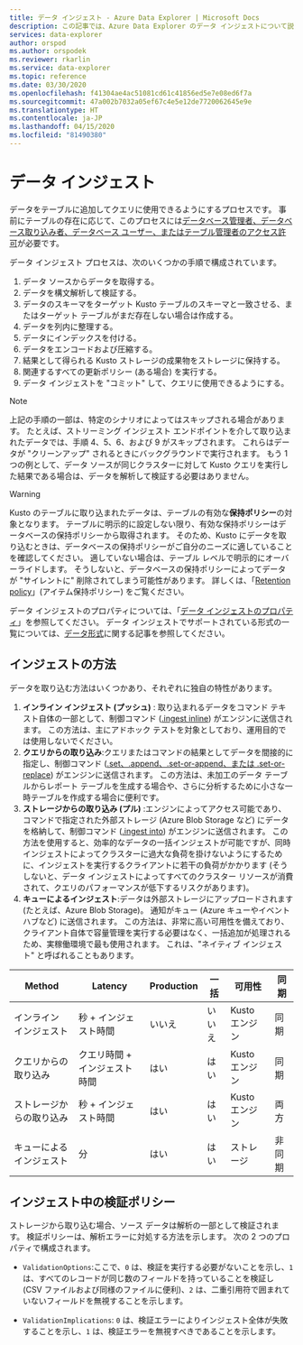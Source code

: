```yaml
---
title: データ インジェスト - Azure Data Explorer | Microsoft Docs
description: この記事では、Azure Data Explorer のデータ インジェストについて説明します。
services: data-explorer
author: orspod
ms.author: orspodek
ms.reviewer: rkarlin
ms.service: data-explorer
ms.topic: reference
ms.date: 03/30/2020
ms.openlocfilehash: f41304ae4ac51081cd61c41856ed5e7e08ed6f7a
ms.sourcegitcommit: 47a002b7032a05ef67c4e5e12de7720062645e9e
ms.translationtype: HT
ms.contentlocale: ja-JP
ms.lasthandoff: 04/15/2020
ms.locfileid: "81490380"
---
```

# <a name="data-ingestion"></a>データ インジェスト

データをテーブルに追加してクエリに使用できるようにするプロセスです。
事前にテーブルの存在に応じて、このプロセスには[データベース管理者、データベース取り込み者、データベース ユーザー、またはテーブル管理者のアクセス許可](../access-control/role-based-authorization.md)が必要です。

データ インジェスト プロセスは、次のいくつかの手順で構成されています。

1. データ ソースからデータを取得する。
1. データを構文解析して検証する。
1. データのスキーマをターゲット Kusto テーブルのスキーマと一致させる、またはターゲット テーブルがまだ存在しない場合は作成する。
1. データを列内に整理する。
1. データにインデックスを付ける。
1. データをエンコードおよび圧縮する。
1. 結果として得られる Kusto ストレージの成果物をストレージに保持する。
1. 関連するすべての更新ポリシー (ある場合) を実行する。
1. データ インジェストを "コミット" して、クエリに使用できるようにする。

> [!NOTE]
> 上記の手順の一部は、特定のシナリオによってはスキップされる場合があります。
> たとえば、ストリーミング インジェスト エンドポイントを介して取り込まれたデータでは、手順 4、5、6、および 9 がスキップされます。 これらはデータが "クリーンアップ" されるときにバックグラウンドで実行されます。
> もう 1 つの例として、データ ソースが同じクラスターに対して Kusto クエリを実行した結果である場合は、データを解析して検証する必要はありません。

> [!WARNING]
> Kusto のテーブルに取り込まれたデータは、テーブルの有効な**保持ポリシー**の対象となります。
> テーブルに明示的に設定しない限り、有効な保持ポリシーはデータベースの保持ポリシーから取得されます。 そのため、Kusto にデータを取り込むときは、データベースの保持ポリシーがご自分のニーズに適していることを確認してください。 適していない場合は、テーブル レベルで明示的にオーバーライドします。 そうしないと、データベースの保持ポリシーによってデータが "サイレントに" 削除されてしまう可能性があります。 詳しくは、「[Retention policy](https://kusto.azurewebsites.net/docs/concepts/retentionpolicy.html)」(アイテム保持ポリシー) をご覧ください。

データ インジェストのプロパティについては、「[データ インジェストのプロパティ](https://docs.microsoft.com/azure/data-explorer/ingestion-properties)」を参照してください。
データ インジェストでサポートされている形式の一覧については、[データ形式](https://docs.microsoft.com/azure/data-explorer/ingestion-supported-formats)に関する記事を参照してください。



## <a name="ingestion-methods"></a>インジェストの方法

データを取り込む方法はいくつかあり、それぞれに独自の特性があります。

1. **インライン インジェスト (プッシュ)** : 取り込まれるデータをコマンド テキスト自体の一部として、制御コマンド ([.ingest inline](./ingest-inline.md)) がエンジンに送信されます。
   この方法は、主にアドホック テストを対象としており、運用目的では使用しないでください。
1. **クエリからの取り込み**:クエリまたはコマンドの結果としてデータを間接的に指定し、制御コマンド ([.set、.append、.set-or-append、または .set-or-replace](./ingest-from-query.md)) がエンジンに送信されます。
   この方法は、未加工のデータ テーブルからレポート テーブルを生成する場合や、さらに分析するために小さな一時テーブルを作成する場合に便利です。
1. **ストレージからの取り込み (プル)** :エンジンによってアクセス可能であり、コマンドで指定された外部ストレージ (Azure Blob Storage など) にデータを格納して、制御コマンド ([.ingest into](./ingest-from-storage.md)) がエンジンに送信されます。
   この方法を使用すると、効率的なデータの一括インジェストが可能ですが、同時インジェストによってクラスターに過大な負荷を掛けないようにするために、インジェストを実行するクライアントに若干の負荷がかかります (そうしないと、データ インジェストによってすべてのクラスター リソースが消費されて、クエリのパフォーマンスが低下するリスクがあります)。
1. **キューによるインジェスト**:データは外部ストレージにアップロードされます (たとえば、Azure Blob Storage)。 通知がキュー (Azure キューやイベント ハブなど) に送信されます。
   この方法は、非常に高い可用性を備えており、クライアント自体で容量管理を実行する必要はなく、一括追加が処理されるため、実稼働環境で最も使用されます。 これは、"ネイティブ インジェスト" と呼ばれることもあります。


|Method             |Latency                 |Production|一括|可用性|同期|
|-------------------|------------------------|----------|----|------------|-------------|
|インライン インジェスト   |秒 + インジェスト時間   |いいえ        |いいえ  |Kusto エンジン|同期  |
|クエリからの取り込み  |クエリ時間 + インジェスト時間|はい       |はい |Kusto エンジン|同期  |
|ストレージからの取り込み|秒 + インジェスト時間   |はい       |はい |Kusto エンジン|両方         |
|キューによるインジェスト   |分                 |はい       |はい |ストレージ     |非同期 |

## <a name="validation-policy-during-ingestion"></a>インジェスト中の検証ポリシー

ストレージから取り込む場合、ソース データは解析の一部として検証されます。
検証ポリシーは、解析エラーに対処する方法を示します。 次の 2 つのプロパティで構成されます。

* `ValidationOptions`:ここで、`0` は、検証を実行する必要がないことを示し、`1` は、すべてのレコードが同じ数のフィールドを持っていることを検証し (CSV ファイルおよび同様のファイルに便利)、`2` は、二重引用符で囲まれていないフィールドを無視することを示します。

* `ValidationImplications`: `0` は、検証エラーによりインジェスト全体が失敗することを示し、`1` は、検証エラーを無視すべきであることを示します。